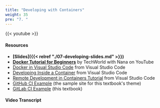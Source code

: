 ```yaml
---
title: "Developing with Containers"
weight: 35
pre: "7. "
---
```


{{< youtube >}}

#### Resources

* **[Slides]({{< relref "./07-developing-slides.md" >}})**
* **[Docker Tutorial for Beginners](https://www.youtube.com/watch?v=3c-iBn73dDE)** by TechWorld with Nana on YouTube
* [Docker in Visual Studio Code](https://code.visualstudio.com/docs/containers/overview) from Visual Studio Code
* [Developing Inside a Container](https://code.visualstudio.com/docs/remote/containers) from Visual Studio Code
* [Remote Development in Containers Tutorial](https://code.visualstudio.com/docs/remote/containers-tutorial) from Visual Studio Code
* [GitHub CI Example](https://github.com/russfeld/ksucs-hugo) (the sample site for this textbook's theme)
* [GitLab CI Example](https://gitlab.cs.ksu.edu/cis-527) (this textbook)

#### Video Transcript


